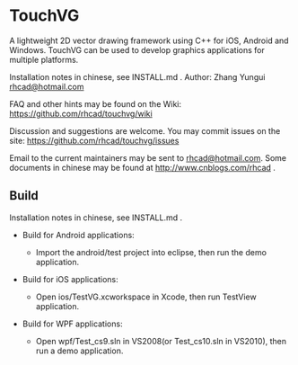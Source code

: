 TouchVG
=======
A lightweight 2D vector drawing framework using C++ for iOS, Android and Windows.
TouchVG can be used to develop graphics applications for multiple platforms.

Installation notes in chinese, see INSTALL.md .
Author: Zhang Yungui <rhcad@hotmail.com>

FAQ and other hints may be found on the Wiki:
        https://github.com/rhcad/touchvg/wiki

Discussion and suggestions are welcome. You may commit issues on the site:
        https://github.com/rhcad/touchvg/issues

Email to the current maintainers may be sent to <rhcad@hotmail.com>.
Some documents in chinese may be found at http://www.cnblogs.com/rhcad .

Build
------
Installation notes in chinese, see INSTALL.md .
* Build for Android applications:
  * Import the android/test project into eclipse, then run the demo application.

* Build for iOS applications:
  * Open ios/TestVG.xcworkspace in Xcode, then run TestView application.

* Build for WPF applications:
  * Open wpf/Test_cs9.sln in VS2008(or Test_cs10.sln in VS2010), then run a demo application.